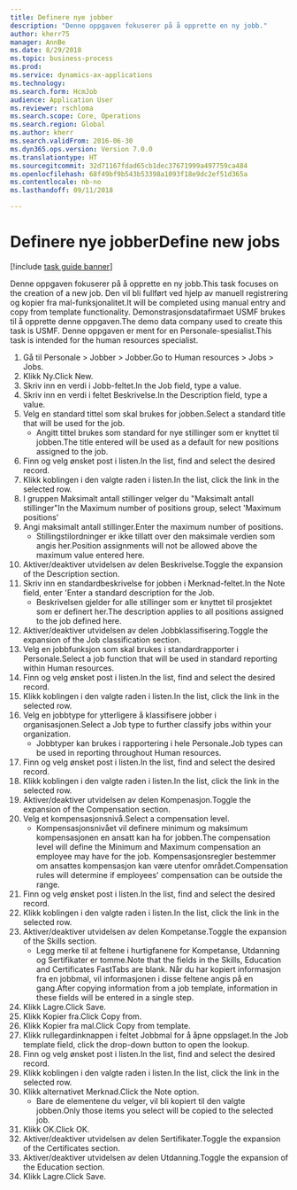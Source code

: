 ```yaml
--- 
title: Definere nye jobber
description: "Denne oppgaven fokuserer på å opprette en ny jobb."
author: kherr75
manager: AnnBe
ms.date: 8/29/2018
ms.topic: business-process
ms.prod: 
ms.service: dynamics-ax-applications
ms.technology: 
ms.search.form: HcmJob
audience: Application User
ms.reviewer: rschloma
ms.search.scope: Core, Operations
ms.search.region: Global
ms.author: kherr
ms.search.validFrom: 2016-06-30
ms.dyn365.ops.version: Version 7.0.0
ms.translationtype: HT
ms.sourcegitcommit: 32d71167fdad65cb1dec37671999a497759ca484
ms.openlocfilehash: 68f49bf9b543b53398a1093f18e9dc2ef51d365a
ms.contentlocale: nb-no
ms.lasthandoff: 09/11/2018

---
```

# <a name="define-new-jobs"></a><span data-ttu-id="07d20-103">Definere nye jobber</span><span class="sxs-lookup"><span data-stu-id="07d20-103">Define new jobs</span></span>

[!include [task guide banner](../../includes/task-guide-banner.md)]

<span data-ttu-id="07d20-104">Denne oppgaven fokuserer på å opprette en ny jobb.</span><span class="sxs-lookup"><span data-stu-id="07d20-104">This task focuses on the creation of a new job.</span></span> <span data-ttu-id="07d20-105">Den vil bli fullført ved hjelp av manuell registrering og kopier fra mal-funksjonalitet.</span><span class="sxs-lookup"><span data-stu-id="07d20-105">It will be completed using manual entry and copy from template functionality.</span></span> <span data-ttu-id="07d20-106">Demonstrasjonsdatafirmaet USMF brukes til å opprette denne oppgaven.</span><span class="sxs-lookup"><span data-stu-id="07d20-106">The demo data company used to create this task is USMF.</span></span> <span data-ttu-id="07d20-107">Denne oppgaven er ment for en Personale-spesialist.</span><span class="sxs-lookup"><span data-stu-id="07d20-107">This task is intended for the human resources specialist.</span></span>

1. <span data-ttu-id="07d20-108">Gå til Personale > Jobber > Jobber.</span><span class="sxs-lookup"><span data-stu-id="07d20-108">Go to Human resources > Jobs > Jobs.</span></span>
2. <span data-ttu-id="07d20-109">Klikk Ny.</span><span class="sxs-lookup"><span data-stu-id="07d20-109">Click New.</span></span>
3. <span data-ttu-id="07d20-110">Skriv inn en verdi i Jobb-feltet.</span><span class="sxs-lookup"><span data-stu-id="07d20-110">In the Job field, type a value.</span></span>
4. <span data-ttu-id="07d20-111">Skriv inn en verdi i feltet Beskrivelse.</span><span class="sxs-lookup"><span data-stu-id="07d20-111">In the Description field, type a value.</span></span>
5. <span data-ttu-id="07d20-112">Velg en standard tittel som skal brukes for jobben.</span><span class="sxs-lookup"><span data-stu-id="07d20-112">Select a standard title that will be used for the job.</span></span> 
    * <span data-ttu-id="07d20-113">Angitt tittel brukes som standard for nye stillinger som er knyttet til jobben.</span><span class="sxs-lookup"><span data-stu-id="07d20-113">The title entered will be used as a default for new positions assigned to the job.</span></span>  
6. <span data-ttu-id="07d20-114">Finn og velg ønsket post i listen.</span><span class="sxs-lookup"><span data-stu-id="07d20-114">In the list, find and select the desired record.</span></span>
7. <span data-ttu-id="07d20-115">Klikk koblingen i den valgte raden i listen.</span><span class="sxs-lookup"><span data-stu-id="07d20-115">In the list, click the link in the selected row.</span></span>
8. <span data-ttu-id="07d20-116">I gruppen Maksimalt antall stillinger velger du "Maksimalt antall stillinger"</span><span class="sxs-lookup"><span data-stu-id="07d20-116">In the Maximum number of positions group, select 'Maximum positions'</span></span>
9. <span data-ttu-id="07d20-117">Angi maksimalt antall stillinger.</span><span class="sxs-lookup"><span data-stu-id="07d20-117">Enter the maximum number of positions.</span></span> 
    * <span data-ttu-id="07d20-118">Stillingstilordninger er ikke tillatt over den maksimale verdien som angis her.</span><span class="sxs-lookup"><span data-stu-id="07d20-118">Position assignments will not be allowed above the maximum value entered here.</span></span>  
10. <span data-ttu-id="07d20-119">Aktiver/deaktiver utvidelsen av delen Beskrivelse.</span><span class="sxs-lookup"><span data-stu-id="07d20-119">Toggle the expansion of the Description section.</span></span>
11. <span data-ttu-id="07d20-120">Skriv inn en standardbeskrivelse for jobben i Merknad-feltet.</span><span class="sxs-lookup"><span data-stu-id="07d20-120">In the Note field, enter 'Enter a standard description for the Job.</span></span>
    * <span data-ttu-id="07d20-121">Beskrivelsen gjelder for alle stillinger som er knyttet til prosjektet som er definert her.</span><span class="sxs-lookup"><span data-stu-id="07d20-121">The description applies to all positions assigned to the job defined here.</span></span>  
12. <span data-ttu-id="07d20-122">Aktiver/deaktiver utvidelsen av delen Jobbklassifisering.</span><span class="sxs-lookup"><span data-stu-id="07d20-122">Toggle the expansion of the Job classification section.</span></span>
13. <span data-ttu-id="07d20-123">Velg en jobbfunksjon som skal brukes i standardrapporter i Personale.</span><span class="sxs-lookup"><span data-stu-id="07d20-123">Select a job function that will be used in standard reporting within Human resources.</span></span>
14. <span data-ttu-id="07d20-124">Finn og velg ønsket post i listen.</span><span class="sxs-lookup"><span data-stu-id="07d20-124">In the list, find and select the desired record.</span></span>
15. <span data-ttu-id="07d20-125">Klikk koblingen i den valgte raden i listen.</span><span class="sxs-lookup"><span data-stu-id="07d20-125">In the list, click the link in the selected row.</span></span>
16. <span data-ttu-id="07d20-126">Velg en jobbtype for ytterligere å klassifisere jobber i organisasjonen.</span><span class="sxs-lookup"><span data-stu-id="07d20-126">Select a Job type to further classify jobs within your organization.</span></span> 
    * <span data-ttu-id="07d20-127">Jobbtyper kan brukes i rapportering i hele Personale.</span><span class="sxs-lookup"><span data-stu-id="07d20-127">Job types can be used in reporting throughout Human resources.</span></span>  
17. <span data-ttu-id="07d20-128">Finn og velg ønsket post i listen.</span><span class="sxs-lookup"><span data-stu-id="07d20-128">In the list, find and select the desired record.</span></span>
18. <span data-ttu-id="07d20-129">Klikk koblingen i den valgte raden i listen.</span><span class="sxs-lookup"><span data-stu-id="07d20-129">In the list, click the link in the selected row.</span></span>
19. <span data-ttu-id="07d20-130">Aktiver/deaktiver utvidelsen av delen Kompenasjon.</span><span class="sxs-lookup"><span data-stu-id="07d20-130">Toggle the expansion of the Compensation section.</span></span>
20. <span data-ttu-id="07d20-131">Velg et kompensasjonsnivå.</span><span class="sxs-lookup"><span data-stu-id="07d20-131">Select a compensation level.</span></span>
    * <span data-ttu-id="07d20-132">Kompensasjonsnivået vil definere minimum og maksimum kompensasjonen en ansatt kan ha for jobben.</span><span class="sxs-lookup"><span data-stu-id="07d20-132">The compensation level will define the Minimum and Maximum compensation an employee may have for the job.</span></span> <span data-ttu-id="07d20-133">Kompensasjonsregler bestemmer om ansattes kompensasjon kan være utenfor området.</span><span class="sxs-lookup"><span data-stu-id="07d20-133">Compensation rules will determine if employees' compensation can be outside the range.</span></span>  
21. <span data-ttu-id="07d20-134">Finn og velg ønsket post i listen.</span><span class="sxs-lookup"><span data-stu-id="07d20-134">In the list, find and select the desired record.</span></span>
22. <span data-ttu-id="07d20-135">Klikk koblingen i den valgte raden i listen.</span><span class="sxs-lookup"><span data-stu-id="07d20-135">In the list, click the link in the selected row.</span></span>
23. <span data-ttu-id="07d20-136">Aktiver/deaktiver utvidelsen av delen Kompetanse.</span><span class="sxs-lookup"><span data-stu-id="07d20-136">Toggle the expansion of the Skills section.</span></span>
    * <span data-ttu-id="07d20-137">Legg merke til at feltene i hurtigfanene for Kompetanse, Utdanning og Sertifikater er tomme.</span><span class="sxs-lookup"><span data-stu-id="07d20-137">Note that the fields in the Skills, Education and Certificates FastTabs are blank.</span></span> <span data-ttu-id="07d20-138">Når du har kopiert informasjon fra en jobbmal, vil informasjonen i disse feltene angis på en gang.</span><span class="sxs-lookup"><span data-stu-id="07d20-138">After copying information from a job template, information in these fields will be entered in a single step.</span></span>   
24. <span data-ttu-id="07d20-139">Klikk Lagre.</span><span class="sxs-lookup"><span data-stu-id="07d20-139">Click Save.</span></span>
25. <span data-ttu-id="07d20-140">Klikk Kopier fra.</span><span class="sxs-lookup"><span data-stu-id="07d20-140">Click Copy from.</span></span>
26. <span data-ttu-id="07d20-141">Klikk Kopier fra mal.</span><span class="sxs-lookup"><span data-stu-id="07d20-141">Click Copy from template.</span></span>
27. <span data-ttu-id="07d20-142">Klikk rullegardinknappen i feltet Jobbmal for å åpne oppslaget.</span><span class="sxs-lookup"><span data-stu-id="07d20-142">In the Job template field, click the drop-down button to open the lookup.</span></span>
28. <span data-ttu-id="07d20-143">Finn og velg ønsket post i listen.</span><span class="sxs-lookup"><span data-stu-id="07d20-143">In the list, find and select the desired record.</span></span>
29. <span data-ttu-id="07d20-144">Klikk koblingen i den valgte raden i listen.</span><span class="sxs-lookup"><span data-stu-id="07d20-144">In the list, click the link in the selected row.</span></span>
30. <span data-ttu-id="07d20-145">Klikk alternativet Merknad.</span><span class="sxs-lookup"><span data-stu-id="07d20-145">Click the Note option.</span></span>
    * <span data-ttu-id="07d20-146">Bare de elementene du velger, vil bli kopiert til den valgte jobben.</span><span class="sxs-lookup"><span data-stu-id="07d20-146">Only those items you select will be copied to the selected job.</span></span>    
31. <span data-ttu-id="07d20-147">Klikk OK.</span><span class="sxs-lookup"><span data-stu-id="07d20-147">Click OK.</span></span>
32. <span data-ttu-id="07d20-148">Aktiver/deaktiver utvidelsen av delen Sertifikater.</span><span class="sxs-lookup"><span data-stu-id="07d20-148">Toggle the expansion of the Certificates section.</span></span>
33. <span data-ttu-id="07d20-149">Aktiver/deaktiver utvidelsen av delen Utdanning.</span><span class="sxs-lookup"><span data-stu-id="07d20-149">Toggle the expansion of the Education section.</span></span>
34. <span data-ttu-id="07d20-150">Klikk Lagre.</span><span class="sxs-lookup"><span data-stu-id="07d20-150">Click Save.</span></span>


